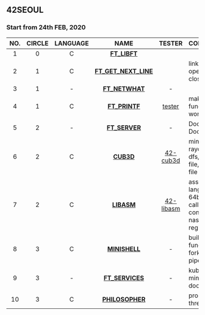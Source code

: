 ## 42SEOUL
### Start from 24th FEB, 2020

|NO.|CIRCLE|LANGUAGE|NAME|TESTER|CONTENTS|
|:--:|:--:|:---:|:---:|:---:|:--|
|1|0|C|[**FT_LIBFT**](./01_FT_LIBFT)|||
|2|1|C|[**FT_GET_NEXT_LINE**](./02_FT_GNL)||linked list, open(), close()|
|3|1| - |[**FT_NETWHAT**](./03_FT_NETWHAT)| - ||
|4|1|C|[**FT_PRINTF**](./04_FT_PRINTF/)|[tester](./04_FT_PRINTF/README.md)|make functions work|
|5|2| - |[**FT_SERVER**](./05_FT_SERVER)| - |Docker, Dockerfile|
|6|2|C|[**CUB3D**](./06_CUB3D)|[42-cub3d](https://github.com/Glagan/42-cub3d)|minilibX, raycasting, dfs, bmp file, library file|
|7|2|C|[**LIBASM**](./07_LIBASM)|[42-libasm](https://github.com/Glagan/42-libasm)|assembly language, 64bits calling convention, nasm, gdb, register|
|8|3| C |[**MINISHELL**](./08_MINISHELL)| - |builtin functions, fork, pipeline|
|9|3| - |[**FT_SERVICES**](./09_FT_SERVICES)| - |kubernetes, minikube, docker|
|10|3| C |[**PHILOSOPHER**](./10_PHILOSOPHER)| - |process, thread|

